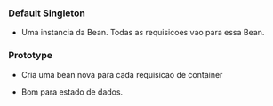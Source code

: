 ### Default Singleton  

* Uma instancia da Bean. Todas as requisicoes vao para essa Bean.  
  
### Prototype  
  
* Cria uma bean nova para cada requisicao de container  
  
* Bom para estado de dados.  
  
